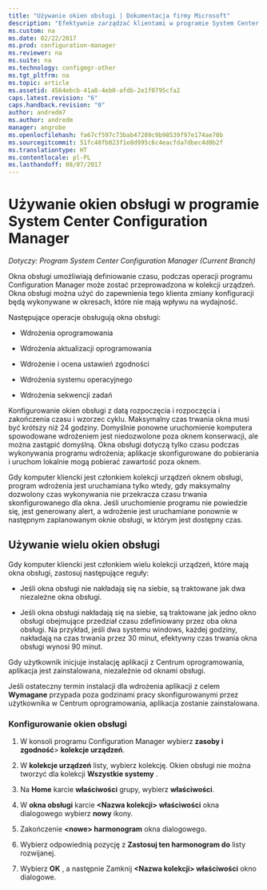 ```yaml
---
title: "Używanie okien obsługi | Dokumentacja firmy Microsoft"
description: "Efektywnie zarządzać klientami w programie System Center Configuration Manager, należy użyć kolekcji i okna obsługi."
ms.custom: na
ms.date: 02/22/2017
ms.prod: configuration-manager
ms.reviewer: na
ms.suite: na
ms.technology: configmgr-other
ms.tgt_pltfrm: na
ms.topic: article
ms.assetid: 4564ebcb-41a8-4eb0-afdb-2e1f0795cfa2
caps.latest.revision: "6"
caps.handback.revision: "0"
author: andredm7
ms.author: andredm
manager: angrobe
ms.openlocfilehash: fa67cf597c73bab47209c9b98539f97e174ae70b
ms.sourcegitcommit: 51fc48fb023f1e8d995c6c4eacfda7dbec4d0b2f
ms.translationtype: HT
ms.contentlocale: pl-PL
ms.lasthandoff: 08/07/2017
---
```

# <a name="how-to-use-maintenance-windows-in-system-center-configuration-manager"></a>Używanie okien obsługi w programie System Center Configuration Manager

*Dotyczy: Program System Center Configuration Manager (Current Branch)*

Okna obsługi umożliwiają definiowanie czasu, podczas operacji programu Configuration Manager może zostać przeprowadzona w kolekcji urządzeń. Okna obsługi można użyć do zapewnienia tego klienta zmiany konfiguracji będą wykonywane w okresach, które nie mają wpływu na wydajność.  

 Następujące operacje obsługują okna obsługi:  

-   Wdrożenia oprogramowania  

-   Wdrożenia aktualizacji oprogramowania  

-   Wdrożenie i ocena ustawień zgodności  

-   Wdrożenia systemu operacyjnego  

-   Wdrożenia sekwencji zadań  

 Konfigurowanie okien obsługi z datą rozpoczęcia i rozpoczęcia i zakończenia czasu i wzorzec cyklu. Maksymalny czas trwania okna musi być krótszy niż 24 godziny. Domyślnie ponowne uruchomienie komputera spowodowane wdrożeniem jest niedozwolone poza oknem konserwacji, ale można zastąpić domyślną. Okna obsługi dotyczą tylko czasu podczas wykonywania programu wdrożenia; aplikacje skonfigurowane do pobierania i uruchom lokalnie mogą pobierać zawartość poza oknem.  

 Gdy komputer kliencki jest członkiem kolekcji urządzeń oknem obsługi, program wdrożenia jest uruchamiana tylko wtedy, gdy maksymalny dozwolony czas wykonywania nie przekracza czasu trwania skonfigurowanego dla okna. Jeśli uruchomienie programu nie powiedzie się, jest generowany alert, a wdrożenie jest uruchamiane ponownie w następnym zaplanowanym oknie obsługi, w którym jest dostępny czas.  

## <a name="using-multiple-maintenance-windows"></a>Używanie wielu okien obsługi  
 Gdy komputer kliencki jest członkiem wielu kolekcji urządzeń, które mają okna obsługi, zastosuj następujące reguły:  

-   Jeśli okna obsługi nie nakładają się na siebie, są traktowane jak dwa niezależne okna obsługi.  

-   Jeśli okna obsługi nakładają się na siebie, są traktowane jak jedno okno obsługi obejmujące przedział czasu zdefiniowany przez oba okna obsługi. Na przykład, jeśli dwa systemu windows, każdej godziny, nakładają na czas trwania przez 30 minut, efektywny czas trwania okna obsługi wynosi 90 minut.  

 Gdy użytkownik inicjuje instalację aplikacji z Centrum oprogramowania, aplikacja jest zainstalowana, niezależnie od oknami obsługi.  

 Jeśli ostateczny termin instalacji dla wdrożenia aplikacji z celem **Wymagane** przypada poza godzinami pracy skonfigurowanymi przez użytkownika w Centrum oprogramowania, aplikacja zostanie zainstalowana.  

### <a name="how-to-configure-maintenance-windows"></a>Konfigurowanie okien obsługi  

1.  W konsoli programu Configuration Manager wybierz **zasoby i zgodność**>  **kolekcje urządzeń**.  

3.  W **kolekcje urządzeń** listy, wybierz kolekcję. Okien obsługi nie można tworzyć dla kolekcji **Wszystkie systemy** .  

4.  Na **Home** karcie **właściwości** grupy, wybierz **właściwości**.  

5.  W **okna obsługi** karcie  **&lt;Nazwa kolekcji\> właściwości** okna dialogowego wybierz **nowy** ikony.  

6.  Zakończenie  **&lt;nowe\> harmonogram** okna dialogowego.  

7.  Wybierz odpowiednią pozycję z **Zastosuj ten harmonogram do** listy rozwijanej.  

8.  Wybierz **OK** , a następnie Zamknij  **&lt;Nazwa kolekcji\> właściwości** okno dialogowe.  
